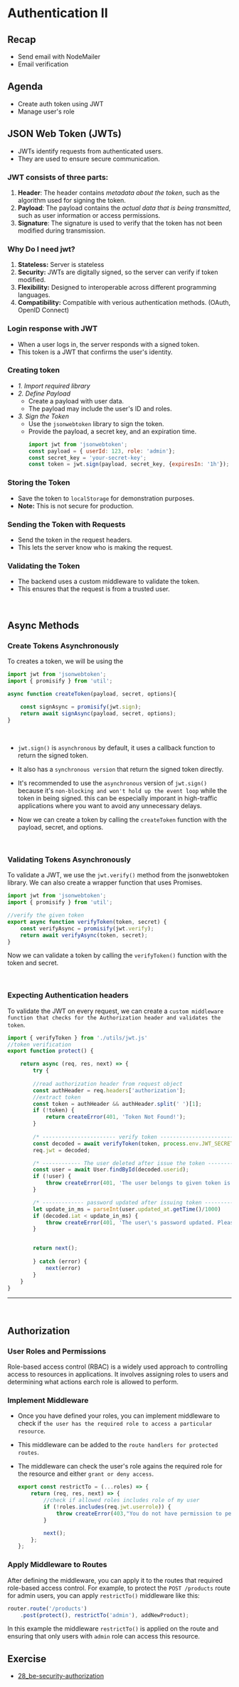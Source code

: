 # Authentication II
## Recap
- Send email with NodeMailer
- Email verification

## Agenda
- Create auth token using JWT
- Manage user's role


## JSON Web Token (JWTs)
- JWTs identify requests from authenticated users.
- They are used to ensure secure communication.


### JWT consists of three parts: 
1. **Header**: The header contains _metadata about the token_, such as the algorithm used for signing the token.
2. **Payload**: The payload contains the _actual data that is being transmitted_, such as user information or access permissions.
3. **Signature**: The signature is used to verify that the token has not been modified during transmission.


### Why Do I need jwt?
1. **Stateless:** Server is stateless
2. **Security:** JWTs are digitally signed, so the server can verify if token modified.
3. **Flexibility:** Designed to interoperable across different programming languages.
4. **Compatibility:** Compatible with verious authentication methods. (OAuth, OpenID Connect)


### Login response with JWT
- When a user logs in, the server responds with a signed token.
- This token is a JWT that confirms the user's identity.

### Creating token
- _1. Import required library_
- _2. Define Payload_
  - Create a payload with user data.
  - The payload may include the user's ID and roles.
- _3. Sign the Token_
  - Use the `jsonwebtoken` library to sign the token.
  - Provide the payload, a secret key, and an expiration time.
    ```js
    import jwt from 'jsonwebtoken';
    const payload = { userId: 123, role: 'admin'};
    const secret_key = 'your-secret-key';
    const token = jwt.sign(payload, secret_key, {expiresIn: '1h'});
    ```


### Storing the Token
- Save the token to `localStorage` for demonstration purposes.
- **Note:** This is not secure for production.

### Sending the Token with Requests
- Send the token in the request headers.
- This lets the server know who is making the request.



### Validating the Token
- The backend uses a custom middleware to validate the token.
- This ensures that the request is from a trusted user.


<br>

## Async Methods

### Create Tokens Asynchronously
To creates a token, we will be using the 

```js
import jwt from 'jsonwebtoken';
import { promisify } from 'util';

async function createToken(payload, secret, options){
    
    const signAsync = promisify(jwt.sign);
    return await signAsync(payload, secret, options);
}
```  
<br>

- `jwt.sign()` is `asynchronous` by default, it uses a callback function to return the signed token.
  
- It also has a `synchronous version` that return the signed token directly. 
- It's recommended to use the `asynchronous` version of `jwt.sign()` because it's `non-blocking and won't hold up the event loop` while the token in being signed. this can be especially imporant in high-traffic applications where you want to avoid any unnecessary delays.
- Now we can create a token by calling the `createToken` function with the payload, secret, and options.

<br>

### Validating Tokens Asynchronously
To validate a JWT, we use the `jwt.verify()` method from the jsonwebtoken library. We can also create a wrapper function that uses Promises.

```js
import jwt from 'jsonwebtoken';
import { promisify } from 'util';

//verify the given token
export async function verifyToken(token, secret) {
    const verifyAsync = promisify(jwt.verify);
    return await verifyAsync(token, secret);
}
```
Now we can validate a token by calling the `verifyToken()` function with the token and secret.

<br>

### Expecting Authentication headers
To validate the JWT on every request, we can create a `custom middleware function that checks for the Authorization header and validates the token`.

```js
import { verifyToken } from './utils/jwt.js'
//token verification
export function protect() {

    return async (req, res, next) => {
        try {
        
        //read authorization header from request object
        const authHeader = req.headers['authorization'];
        //extract token
        const token = authHeader && authHeader.split(' ')[1];
        if (!token) {
            return createError(401, 'Token Not Found!');
        }
    
        /* ----------------------- verify token --------------------------- */
        const decoded = await verifyToken(token, process.env.JWT_SECRET);
        req.jwt = decoded;

        /* ------------ The user deleted after issue the token ------------ */
        const user = await User.findById(decoded.userid);
        if (!user) {
            throw createError(401, 'The user belongs to given token is deleted recently!');
        }

        /* ------------- password updated after issuing token ------------- */
        let update_in_ms = parseInt(user.updated_at.getTime()/1000)
        if (decoded.iat < update_in_ms) {
            throw createError(401, 'The user\'s password updated. Please sign in again!')
        }


        return next();
        
        } catch (error) {
            next(error)
        }
    }
}
```
---
<br>

## Authorization

### User Roles and Permissions
Role-based access control (RBAC) is a widely used approach to controlling access to resources in applications. It involves assigning roles to users and determining what actions earch role is allowed to perform.

### Implement Middleware
- Once you have defined your roles, you can implement middleware to check if `the user has the required role to access a particular resource`.

- This middleware can be added to the `route handlers for protected routes`. 

- The middleware can check the user's role agains the required role for the resource and either `grant or deny access`.

    ```js
    export const restrictTo = (...roles) => {
        return (req, res, next) => {
            //check if allowed roles includes role of my user
            if (!roles.includes(req.jwt.userrole)) {
                throw createError(403,"You do not have permission to perform this action!");
            }

            next();
        };
    };
    ```


### Apply Middleware to Routes
After defining the middleware, you can apply it to the routes that required role-based access control. For example, to protect the `POST /products` route for admin users, you can apply `restrictTo()` middleware like this:

```js
router.route('/products')
    .post(protect(), restrictTo('admin'), addNewProduct);
```

In this example the middleware `restrictTo()` is applied on the route and ensuring that only users with `admin` role can access this resource.


## Exercise
- [28_be-security-authorization](https://classroom.github.com/a/8rT-wEsC)
 
